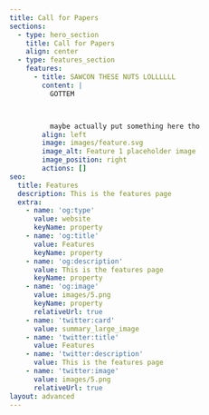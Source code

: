 ```yaml
---
title: Call for Papers
sections:
  - type: hero_section
    title: Call for Papers
    align: center
  - type: features_section
    features:
      - title: SAWCON THESE NUTS LOLLLLLL
        content: |
          GOTTEM



          maybe actually put something here tho
        align: left
        image: images/feature.svg
        image_alt: Feature 1 placeholder image
        image_position: right
        actions: []
seo:
  title: Features
  description: This is the features page
  extra:
    - name: 'og:type'
      value: website
      keyName: property
    - name: 'og:title'
      value: Features
      keyName: property
    - name: 'og:description'
      value: This is the features page
      keyName: property
    - name: 'og:image'
      value: images/5.png
      keyName: property
      relativeUrl: true
    - name: 'twitter:card'
      value: summary_large_image
    - name: 'twitter:title'
      value: Features
    - name: 'twitter:description'
      value: This is the features page
    - name: 'twitter:image'
      value: images/5.png
      relativeUrl: true
layout: advanced
---
```

